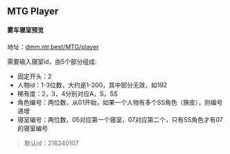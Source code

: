 ## MTG Player

#### 雾车寝室预览

地址：[dmm.ntr.best/MTG/player](//dmm.ntr.best/MTG/player)

需要输入寝室id，由5个部分组成:

- 固定开头：2
- 人物id：1-3位数，大约是1-200，其中部分无效，如192
- 稀有度：2，3，4分别对应A，S，SS
- 角色编号：两位数，从01开始，如果一个人物有多个SS角色（换皮），则编号递增
- 寝室编号：两位数，05对应第一个寝室，07对应第二个，只有SS角色才有07的寝室编号

> 默认id：216240107

